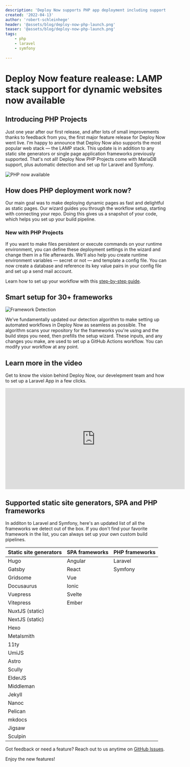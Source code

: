 ```yaml
---
description: 'Deploy Now supports PHP app deployment including support for MariaDB and automated setups for Laravel and Symfony.'
created: '2022-04-13'
author: 'robert-schleinhege'
header: '@assets/blog/deploy-now-php-launch.png'
teaser: '@assets/blog/deploy-now-php-launch.png'
tags:
    - php
    - laravel
    - symfony
    
---
```


# Deploy Now feature realease: LAMP stack support for dynamic websites now available 

## Introducing PHP Projects 

Just one year after our first release, and after lots of small improvements thanks to feedback from you, the first major feature release for Deploy Now went live. I'm happy to announce that Deploy Now also supports the most popular web stack — the LAMP stack. This update is in addition to any static site generators or single page application frameworks previously supported. That's not all! Deploy Now PHP Projects come with MariaDB support, plus automatic detection and set up for Laravel and Symfony.

![PHP now available](/phpmenu3.gif)

## How does PHP deployment work now?

Our main goal was to make deploying dynamic pages as fast and delightful as static pages. Our wizard guides you through the workflow setup, starting with connecting your repo. Doing this gives us a snapshot of your code, which helps you set up your build pipeline. 

### New with PHP Projects
If you want to make files persistent or execute commands on your runtime environment, you can define these deployment settings in the wizard and change them in a file afterwards. We'll also help you create runtime environment variables — secret or not — and template a config file. You can now create a database and reference its key value pairs in your config file and set up a send mail account.

Learn how to set up your workflow with this [step-by-step guide](/docs/from-repo/). 

## Smart setup for 30+ frameworks

![Framework Detection](/detection.gif)

We’ve fundamentally updated our detection algorithm to make setting up automated workflows in Deploy Now as seamless as possible. The algorithm scans your repository for the frameworks you're using and the build steps you need, then prefills the setup wizard. These inputs, and any changes you make, are used to set up a GitHub Actions workflow. You can modify your workflow at any point. 

## Learn more in the video
Get to know the vision behind Deploy Now, our develepment team and how to set up a Laravel App in a few clicks.

<iframe width="560" height="315" src="https://www.youtube-nocookie.com/embed/4rBQ7ePl2ZE" title="YouTube video player" frameborder="0" allow="accelerometer; autoplay; clipboard-write; encrypted-media; gyroscope; picture-in-picture" allowfullscreen></iframe>


## Supported static site generators, SPA and PHP frameworks
In additon to Laravel and Symfony, here's an updated list of all the frameworks we detect out of the box. If you don't find your favorite framework in the list, you can always set up your own custom build pipelines.

| Static site generators | SPA frameworks | PHP frameworks  |
| :------------- |:-------------| :-----|
| Hugo | Angular | Laravel |
| Gatsby | React | Symfony |        
| Gridsome | Vue |
| Docusaurus | Ionic |
| Vuepress | Svelte |
| Vitepress | Ember |
| NuxtJS (static) |
| NextJS (static) |
| Hexo |
| Metalsmith |
| 11ty | 
| UmiJS |
| Astro | 
| Scully | 
| ElderJS |
| Middleman | 
| Jekyll |
| Nanoc |
| Pelican |
| mkdocs |
| Jigsaw | 
| Sculpin |

Got feedback or need a feature? Reach out to us anytime on [GitHub Issues](https://github.com/ionos-deploy-now/ionos-deploy-now/issues).

Enjoy the new features!









